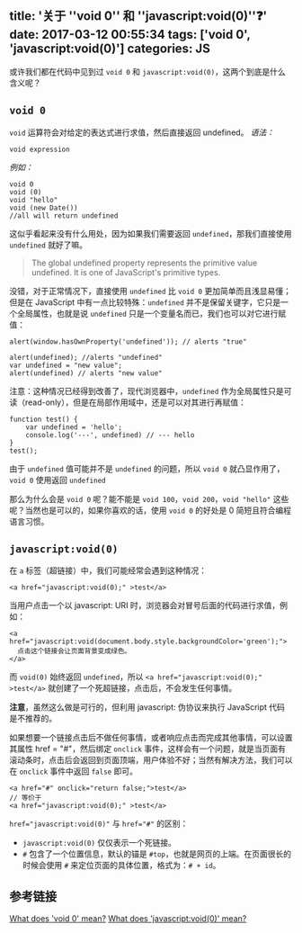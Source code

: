 title: '关于 ''void 0'' 和 ''javascript:void(0)''❓'
date: 2017-03-12 00:55:34
tags: ['void 0', 'javascript:void(0)']
categories: JS
---

或许我们都在代码中见到过 `void 0` 和 `javascript:void(0)`，这两个到底是什么含义呢？
<!-- more -->

## `void 0`
`void` 运算符会对给定的表达式进行求值，然后直接返回 undefined。
*语法：*
```
void expression
```
*例如：*
```
void 0
void (0)
void "hello"
void (new Date())
//all will return undefined
```
这似乎看起来没有什么用处，因为如果我们需要返回 `undefined`，那我们直接使用 `undefined` 就好了嘛。
> The global undefined property represents the primitive value undefined. It is one of JavaScript's primitive types.

没错，对于正常情况下，直接使用 `undefined` 比 `void 0` 更加简单而且浅显易懂；但是在 JavaScript 中有一点比较特殊：`undefined` 并不是保留关键字，它只是一个全局属性，也就是说 `undefined` 只是一个变量名而已，我们也可以对它进行赋值：
```
alert(window.hasOwnProperty('undefined')); // alerts "true"

alert(undefined); //alerts "undefined"
var undefined = "new value";
alert(undefined) // alerts "new value"
```
注意：这种情况已经得到改善了，现代浏览器中，`undefined` 作为全局属性只是可读（read-only），但是在局部作用域中，还是可以对其进行再赋值：
```
function test() {
    var undefined = 'hello';
    console.log('---', undefined) // --- hello
}
test();
```

由于 `undefined` 值可能并不是 `undefined` 的问题，所以 `void 0` 就凸显作用了，`void 0` 使用返回 `undefined`

那么为什么会是 `void 0` 呢？能不能是 `void 100`，`void 200`，`void "hello"` 这些呢？当然也是可以的，如果你喜欢的话，使用 `void 0` 的好处是 0 简短且符合编程语言习惯。



## `javascript:void(0)`
在 `a` 标签（超链接）中，我们可能经常会遇到这种情况：
```
<a href="javascript:void(0);" >test</a>
```
当用户点击一个以 javascript: URI 时，浏览器会对冒号后面的代码进行求值，例如：
```
<a href="javascript:void(document.body.style.backgroundColor='green');">
  点击这个链接会让页面背景变成绿色。
</a>
```
而 `void(0)` 始终返回  `undefined`，所以 `<a href="javascript:void(0);" >test</a>` 就创建了一个死超链接，点击后，不会发生任何事情。

**注意**，虽然这么做是可行的，但利用 javascript: 伪协议来执行 JavaScript 代码是不推荐的。

如果想要一个链接点击后不做任何事情，或者响应点击而完成其他事情，可以设置其属性 href = "#"，然后绑定 `onclick` 事件，这样会有一个问题，就是当页面有滚动条时，点击后会返回到页面顶端，用户体验不好；当然有解决方法，我们可以在 `onclick` 事件中返回 `false` 即可。
```
<a href="#" onclick="return false;">test</a>
// 等价于
<a href="javascript:void(0);" >test</a>
```

`href="javascript:void(0)"` 与 `href="#"` 的区别：
- `javascript:void(0)` 仅仅表示一个死链接。
- `#` 包含了一个位置信息，默认的锚是 `#top`，也就是网页的上端。在页面很长的时候会使用 `#` 来定位页面的具体位置，格式为：`# + id`。

## 参考链接
[What does 'void 0' mean?](http://stackoverflow.com/questions/7452341/what-does-void-0-mean)
[What does 'javascript:void(0)' mean?](http://stackoverflow.com/questions/1291942/what-does-javascriptvoid0-mean)
